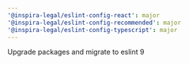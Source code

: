 ```yaml
---
'@inspira-legal/eslint-config-react': major
'@inspira-legal/eslint-config-recommended': major
'@inspira-legal/eslint-config-typescript': major
---
```


Upgrade packages and migrate to eslint 9
